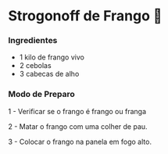 # Strogonoff de Frango :chicken:



### Ingredientes

- 1 kilo de frango vivo
- 2 cebolas
- 3 cabecas de alho

### Modo de Preparo

1 - Verificar se o frango é frango ou franga

2 - Matar o frango com uma colher de pau.

3 - Colocar o frango na panela em fogo alto.

